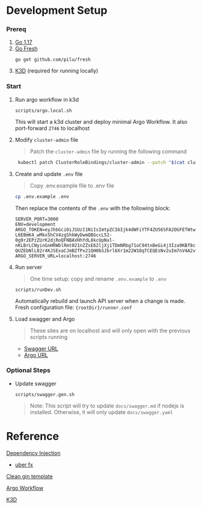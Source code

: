 # Development Setup

### Prereq

1. [Go 1.17](https://go.dev/doc/install)
1. [Go Fresh](https://github.com/gravityblast/fresh)
   ```
   go get github.com/pilu/fresh
   ```
1. [K3D](https://k3d.io/) (required for running locally)

### Start

1. Run argo workflow in k3d

   ```
   scripts/argo.local.sh
   ```

   This will start a k3d cluster and deploy minimal Argo Workflow. It also port-forward `2746` to localhost


1. Modify `cluster-admin` file


    > Patch the `cluster-admin` file by running the following command

    ```bash
     kubectl patch ClusterRoleBindings/cluster-admin --patch "$(cat cluster-admin-patch.yaml)"
    ```


2. Create and update `.env` file

     > Copy .env.example file to .env file

    ```bash
    cp .env.example .env
    ```

    Then replace the contents of the `.env` with the following block:

    ```
    SERVER_PORT=3000
    ENV=development
    ARGO_TOKEN=eyJhbGciOiJSUzI1NiIsImtpZCI6Ijk4dWFiYTF4ZU56SFA2OGFETWtwVXNlUGJhekdfV3B4NE9zYnpOVWZFZlkifQ.eyJpc3MiOiJrdWJlcm5ldGVzL3NlcnZpY2VhY2NvdW50Iiwia3ViZXJuZXRlcy5pby9zZXJ2aWNlYWNjb3VudC9uYW1lc3BhY2UiOiJhcmdvIiwia3ViZXJuZXRlcy5pby9zZXJ2aWNlYWNjb3VudC9zZWNyZXQubmFtZSI6ImFyZ28tc2VydmVyLXRva2VuLThzMmZkIiwia3ViZXJuZXRlcy5pby9zZXJ2aWNlYWNjb3VudC9zZXJ2aWNlLWFjY291bnQubmFtZSI6ImFyZ28tc2VydmVyIiwia3ViZXJuZXRlcy5pby9zZXJ2aWNlYWNjb3VudC9zZXJ2aWNlLWFjY291bnQudWlkIjoiNDRkMjZkYzUtM2JhNi00Nzc1LTk3NjgtYWMzYmI4ZDUwNjEwIiwic3ViIjoic3lzdGVtOnNlcnZpY2VhY2NvdW50OmFyZ286YXJnby1zZXJ2ZXIifQ.nGIrVeWodcv3TdvP9A5FpAH1mjUUAzdVyiRB6zZ65Nd_qRsAgKMJaDoasIEaCTG3O1NqNH-L6EBmK4_wMkx5hCV4zgShkWyDwmQBGccL52-0g9r2EPzZUrK2djRoQFNBAVHhYdL8kcUpNxl-nKLBrLCNyinGnHRWblRmt021nZZsE62ljXj1TDmNRbg71oC94tnBeGi4j3Iza9KBf8cTjTeKYVyDLQrd6gGQuUpWZ9l4vfK7X4Ke8dDEuWtWkxDZgnNewQLZmPP7K-QUZEbNlL82r4KJSExaCJmBZfPx21QH0bSJbrl6Xr1m22W1OqTCEQEsNv2uIm7nV4A2vmhdZA
    ARGO_SERVER_URL=localhost:2746
    ```



3. Run server

   > One time setup: copy and rename `.env.example` to `.env`

   ```
   scripts/runDev.sh
   ```

   Automatically rebuild and launch API server when a change is made. Fresh configuration file: `{rootDir}/runner.conf`

4. Load swagger and Argo

    > These sites are on localhost and will only open with the previous scripts running

    - [Swagger URL](http://localhost:3000/apis/nls/openapi/index.html)
    - [Argo URL](http://localhost:2746/)


### Optional Steps

- Update swagger
   ```
   scripts/swagger.gen.sh
   ```
   > Note: This script will try to update `docs/swagger.md` if nodejs is installed. Otherwise, it will only update `docs/swagger.yaml`



# Reference

[Dependency Injection](https://medium.com/swlh/dependency-injection-in-go-using-fx-6a623c5c5e01)

- [uber fx](https://github.com/uber-go/fx)

[Clean gin template](https://github.com/dipeshdulal/clean-gin)

[Argo Workflow](https://argoproj.github.io/argo-workflows)

[K3D](https://k3d.io/)
